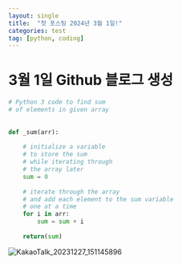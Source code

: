 ```yaml
---
layout: single
title:  "첫 포스팅 2024년 3월 1일!"
categories: test
tag: [python, coding]
---
```


# 3월 1일 Github 블로그 생성

```python
# Python 3 code to find sum
# of elements in given array
 
 
def _sum(arr):
 
    # initialize a variable
    # to store the sum
    # while iterating through
    # the array later
    sum = 0
 
    # iterate through the array
    # and add each element to the sum variable
    # one at a time
    for i in arr:
        sum = sum + i
 
    return(sum)
```

![KakaoTalk_20231227_151145896](../../images/2024-03-01-first/KakaoTalk_20231227_151145896.jpg)
